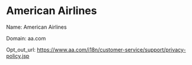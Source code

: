 # American Airlines

Name: American Airlines

Domain: aa.com

Opt_out_url: https://www.aa.com/i18n/customer-service/support/privacy-policy.jsp
